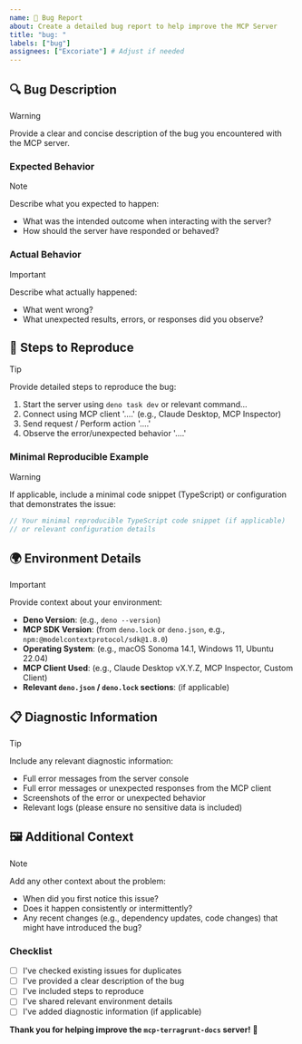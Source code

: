 ```yaml
---
name: 🐞 Bug Report
about: Create a detailed bug report to help improve the MCP Server
title: "bug: "
labels: ["bug"]
assignees: ["Excoriate"] # Adjust if needed
---
```


## 🔍 Bug Description

> [!WARNING]
> Provide a clear and concise description of the bug you encountered with the
> MCP server.

### Expected Behavior

> [!NOTE]
> Describe what you expected to happen:
>
> - What was the intended outcome when interacting with the server?
> - How should the server have responded or behaved?

### Actual Behavior

> [!IMPORTANT]
> Describe what actually happened:
>
> - What went wrong?
> - What unexpected results, errors, or responses did you observe?

## 🔬 Steps to Reproduce

> [!TIP]
> Provide detailed steps to reproduce the bug:

1. Start the server using `deno task dev` or relevant command...
2. Connect using MCP client '....' (e.g., Claude Desktop, MCP Inspector)
3. Send request / Perform action '....'
4. Observe the error/unexpected behavior '....'

### Minimal Reproducible Example

> [!WARNING]
> If applicable, include a minimal code snippet (TypeScript) or configuration
> that demonstrates the issue:

```typescript
// Your minimal reproducible TypeScript code snippet (if applicable)
// or relevant configuration details
```

## 🌍 Environment Details

> [!IMPORTANT]
> Provide context about your environment:

- **Deno Version**: (e.g., `deno --version`)
- **MCP SDK Version**: (from `deno.lock` or `deno.json`, e.g.,
  `npm:@modelcontextprotocol/sdk@1.8.0`)
- **Operating System**: (e.g., macOS Sonoma 14.1, Windows 11, Ubuntu 22.04)
- **MCP Client Used**: (e.g., Claude Desktop vX.Y.Z, MCP Inspector, Custom
  Client)
- **Relevant `deno.json` / `deno.lock` sections**: (if applicable)

## 📋 Diagnostic Information

> [!TIP]
> Include any relevant diagnostic information:

- Full error messages from the server console
- Full error messages or unexpected responses from the MCP client
- Screenshots of the error or unexpected behavior
- Relevant logs (please ensure no sensitive data is included)

## 🖼️ Additional Context

> [!NOTE]
> Add any other context about the problem:
>
> - When did you first notice this issue?
> - Does it happen consistently or intermittently?
> - Any recent changes (e.g., dependency updates, code changes) that might have
>   introduced the bug?

### Checklist

- [ ] I've checked existing issues for duplicates
- [ ] I've provided a clear description of the bug
- [ ] I've included steps to reproduce
- [ ] I've shared relevant environment details
- [ ] I've added diagnostic information (if applicable)

**Thank you for helping improve the `mcp-terragrunt-docs` server!** 🐛
